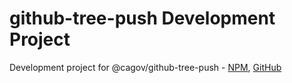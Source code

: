 # github-tree-push Development Project

Development project for @cagov/github-tree-push - [NPM](https://www.npmjs.com/package/@cagov/github-tree-push), [GitHub](https://github.com/cagov/github-tree-push/tree/main/github-tree-push-module)
